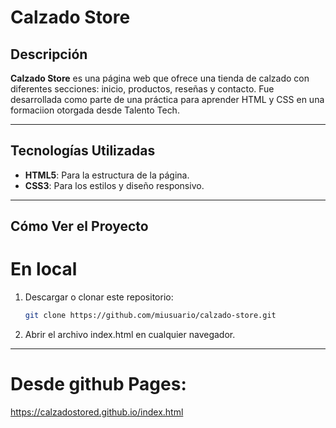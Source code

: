 # Calzado Store

## Descripción

**Calzado Store** es una página web que ofrece una tienda de calzado con diferentes secciones: inicio, productos, reseñas y contacto. Fue desarrollada como parte de una práctica para aprender HTML y CSS en una formaciion otorgada desde Talento Tech.

---

## Tecnologías Utilizadas

- **HTML5**: Para la estructura de la página.
- **CSS3**: Para los estilos y diseño responsivo.

---

## Cómo Ver el Proyecto 

# En local

1. Descargar o clonar este repositorio:

   ```bash
   git clone https://github.com/miusuario/calzado-store.git

2. Abrir el archivo index.html en cualquier navegador.
---
# Desde github Pages:

https://calzadostored.github.io/index.html
